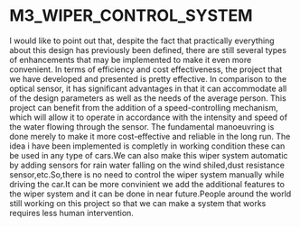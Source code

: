 # M3_WIPER_CONTROL_SYSTEM
I would like to point out that, despite the fact that practically everything about this design has previously been defined, there are still several types of enhancements that may be implemented to make it even more convenient. In terms of efficiency and cost effectiveness, the project that we have developed and presented is pretty effective. In comparison to the optical sensor, it has significant advantages in that it can accommodate all of the design parameters as well as the needs of the average person. This project can benefit from the addition of a speed-controlling mechanism, which will allow it to operate in accordance with the intensity and speed of the water flowing through the sensor. The fundamental manoeuvring is done merely to make it more cost-effective and reliable in the long run. The idea i have been implemented is completly in working condition these can be used in any type of cars.We can also make this wiper system automatic by adding sensors for rain water falling on the wind shiled,dust resistance sensor,etc.So,there is no need to control the wiper system manually while driving the car.It can be more convinient we add the additional features to the wiper system and it can be done in near future.People around the world still working on this project so that we can make a system that works requires less human intervention.
